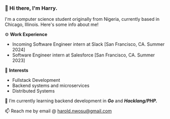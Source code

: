 ### 👋 Hi there, I'm Harry.

I'm a computer science student originally from Nigeria, currently based in Chicago, Illinois. Here's some info about me!

⚙️  **Work Experience**
  - Incoming Software Engineer intern at Slack [San Francisco, CA. Summer 2024]
  - Software Engineer intern at Salesforce [San Francisco, CA. Summer 2023]

🔭 **Interests**
  - Fullstack Development
  - Backend systems and microservices
  - Distributed Systems
    
🌱 I’m currently learning backend development in ***Go*** and ***Hacklang/PHP.***

📫 Reach me by email @ harold.nwosu@gmail.com

<!--
**harrynwosu/harrynwosu** is a ✨ _special_ ✨ repository because its `README.md` (this file) appears on your GitHub profile.

Here are some ideas to get you started:

- 🔭 I’m currently working on ...
- 🌱 I’m currently learning ...
- 👯 I’m looking to collaborate on ...
- 🤔 I’m looking for help with ...
- 💬 Ask me about ...
- 📫 How to reach me: ...
- 😄 Pronouns: ...
- ⚡ Fun fact: ...
-->


